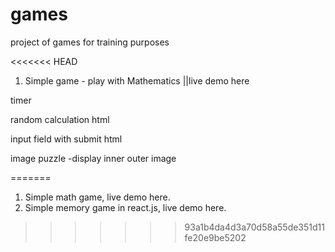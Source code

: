 # games
project of games for training purposes

<<<<<<< HEAD
1. Simple game - play with Mathematics ||live demo here

timer

random calculation
html 

input field with submit 
html 

image puzzle
-display inner outer image 



=======
1. Simple math game, live demo here.
2. Simple memory game in react.js, live demo here.
>>>>>>> 93a1b4da4d3a70d58a55de351d11fe20e9be5202
